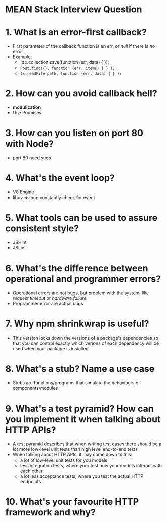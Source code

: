 # MEAN Stack Interview Question

# 1. What is an error-first callback?
* First parameter of the callback function is an err, or *null* if there is no error
* Example: 
	* `db.collection.save(function (err, data) { });
	* `Post.find({}, function (err, items) { } );`
	* `fs.readFile(path, function (err, data) { } );`

# 2. How can you avoid callback hell?
* **modulization**
* Use Promises

# 3. How can you listen on port 80 with Node?
* port 80 need sudo 

# 4. What's the event loop?
* V8 Engine
* libuv => loop constantly check for event

# 5. What tools can be used to assure consistent style?
* JSHint
* JSLint

# 6. What's the difference between operational and programmer errors?
* Operational errors are not bugs, but problem with the system, like *request timeout* or *hardware failure*
* Programmer error are actual bugs

# 7. Why npm shrinkwrap is useful?
* This version locks down the versions of a package's dependencies so that you can control exactly which verions of each dependency will be used when your package is installed

# 8. What's a stub? Name a use case
* Stubs are functions/programs that simulate the behaviours of components/modules

# 9. What's a test pyramid? How can you implement it when talking about HTTP APIs?
* A test pyramid describes that when writing test cases there should be a lot more low-level unit tests than high level end-to-end tests
* When talking about HTTP APIs, it may come down to this:
	* a lot of low-level unit tests for you models
	* less integration tests, where your test how your models interact with each other
	* a lot less acceptance tests, where you test the actual HTTP endpoints

# 10. What's your favourite HTTP framework and why?